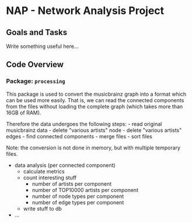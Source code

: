 NAP - Network Analysis Project
==============================

Goals and Tasks
---------------

Write something useful here...

Code Overview
-------------

### Package: `processing`

This package is used to convert the musicbrainz graph into a
format which can be used more easily. That is, we can read the
connected components from the files without loading the complete
graph (which takes more than 16GB of RAM).

Therefore the data undergoes the following steps:
	- read original musicbrainz data
	- delete "various artists" node
	- delete "various artists" edges
	- find connected components
	- merge files
	- sort files

Note: the conversion is not done in memory, but with multiple
temporary files.

- data analysis (per connected component)
	- calculate metrics
	- count interesting stuff
		- number of artists per component
		- number of TOP10000 artists per component
		- number of node types per component
		- number of edge types per component
	- write stuff to db
- ...